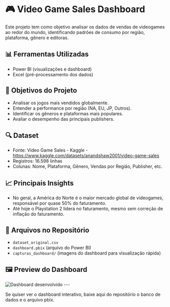 # 🎮 Video Game Sales Dashboard

Este projeto tem como objetivo analisar os dados de vendas de videogames ao redor do mundo, identificando padrões de consumo por região, plataforma, gênero e editoras.

## 📊 Ferramentas Utilizadas
- Power BI (visualizações e dashboard)
- Excel (pré-processamento dos dados)

## 🧠 Objetivos do Projeto
- Analisar os jogos mais vendidos globalmente.
- Entender a performance por região (NA, EU, JP, Outros).
- Identificar os gêneros e plataformas mais populares.
- Avaliar o desempenho das principais publishers.

## 🔍 Dataset
- Fonte: Video Game Sales - Kaggle - https://www.kaggle.com/datasets/anandshaw2001/video-game-sales
- Registros: 16.598 linhas
- Colunas: Nome, Plataforma, Gênero, Vendas por Região, Publisher, etc.

## 📈 Principais Insights
- No geral, a América do Norte é o maior mercado global de videogames, responsável por quase 50% do faturamento.
- Até hoje o Playstation 2 lidera no faturamento, mesmo sem correção de inflação do faturamento.

## 📎 Arquivos no Repositório
- `dataset_original.csv`
- `dashboard.pbix` (arquivo do Power BI)
- `capturas_dashboard/` (imagens do dashboard para visualização rápida)

## 🖼️ Preview do Dashboard
<img src="https://i.ibb.co/G3xgR3bX/Resultado.png" alt="Dashboard desenvolvido">
---

Se quiser ver o dashboard interativo, baixe aqui do repositório o banco de dados e o arquivo pbix.

